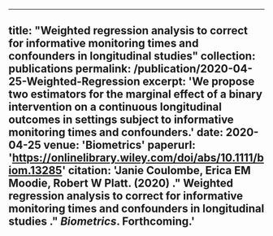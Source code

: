 
---
title: "Weighted regression analysis to correct for informative monitoring times and confounders in longitudinal studies"
collection: publications
permalink: /publication/2020-04-25-Weighted-Regression
excerpt: 'We propose two estimators for the marginal effect of a binary intervention on a continuous longitudinal outcomes in settings subject to informative monitoring times and confounders.'
date: 2020-04-25
venue: 'Biometrics'
paperurl: 'https://onlinelibrary.wiley.com/doi/abs/10.1111/biom.13285'
citation: '<strong>Janie Coulombe<strong/>, Erica EM Moodie, Robert W Platt. (2020) .&quot; Weighted regression analysis to correct for informative monitoring times and confounders in longitudinal studies .&quot; <i>Biometrics</i>. Forthcoming.'
---
